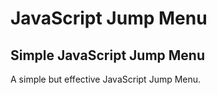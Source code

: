 JavaScript Jump Menu
==============

Simple JavaScript Jump Menu
--------------

A simple but effective JavaScript Jump Menu.